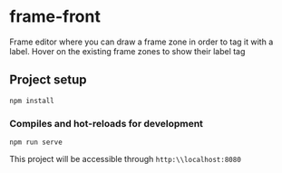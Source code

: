 # frame-front

Frame editor where you can draw a frame zone in order to tag it with a label. Hover on the existing frame zones to show their label tag 

## Project setup
```
npm install
```

### Compiles and hot-reloads for development
```
npm run serve
```
This project will be accessible through ```http:\\localhost:8080```
